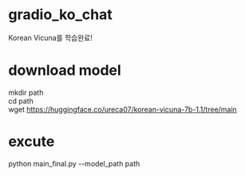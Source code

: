 # gradio_ko_chat  
 Korean Vicuna를 학습완료!

# download model
mkdir path  
cd path  
wget https://huggingface.co/ureca07/korean-vicuna-7b-1.1/tree/main

# excute
python main_final.py --model_path path
